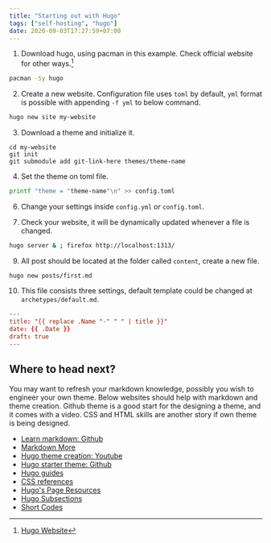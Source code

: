 ```yaml
---
title: "Starting out with Hugo"
tags: ["self-hosting", "hugo"]
date: 2020-09-03T17:27:59+07:00
---
```

1. Download hugo, using pacman in this example. Check official website for
   other ways.[^1]
```sh
pacman -Sy hugo
```

2. Create a new website. Configuration file uses `toml` by default, `yml`
   format is possible with appending `-f yml` to below command.
```sh
hugo new site my-website
```

3. Download a theme and initialize it.
```shell
cd my-website
git init
git submodule add git-link-here themes/theme-name
```

4. Set the theme on toml file.
```sh
printf "theme = "theme-name"\n" >> config.toml
```

6. Change your settings inside `config.yml` or `config.toml`.

7. Check your website, it will be dynamically updated whenever a file is changed.
```sh
hugo server & ; firefox http://localhost:1313/
```

9. All post should be located at the folder called `content`, create a new file.
```sh
hugo new posts/first.md
```
10. This file consists three settings, default template could be changed at
    `archetypes/default.md`.
```toml
---
title: "{{ replace .Name "-" " " | title }}"
date: {{ .Date }}
draft: true
---
```

## Where to head next?
You may want to refresh your markdown knowledge, possibly you wish to engineer
your own theme. Below websites should help with markdown and theme creation.
Github theme is a good start for the designing a theme, and it comes with
a video. CSS and HTML skills are another story if own theme is being designed.
* [Learn markdown: Github](https://github.com/adam-p/markdown-here/wiki/Markdown-Cheatsheet)
* [Markdown More](https://learn.netlify.app/en/cont/markdown/)
* [Hugo theme creation: Youtube](https://youtu.be/wcMqrb3v2SM)
* [Hugo starter theme: Github](https://github.com/ericmurphyxyz/hugo-starter-theme)
* [Hugo guides](https://digitaldrummerj.me/series/blogging-with-hugo/)
* [CSS references](https://www.w3schools.com/CSSref/pr_border-bottom.asp)
* [Hugo's Page Resources](https://gohugo.io/content-management/page-resources/)
* [Hugo Subsections](https://github.com/guayom/hugo-sub-sections)
* [Short Codes](https://hongtaoh.com/en/2020/11/03/custom-blocks-hugo/)

<!-- https://discourse.gohugo.io/t/section-page-with-subpages-and-navigation/11902/2 -->
<!-- https://gohugo.io/templates/lists#example-project-directory -->

[^1]: [Hugo Website](https://gohugo.io/getting-started/installing/)
